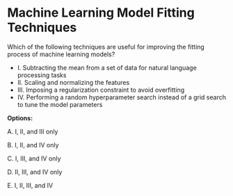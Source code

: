 # Machine Learning Model Fitting Techniques

Which of the following techniques are useful for improving the fitting process of machine learning models?

* I. Subtracting the mean from a set of data for natural language processing tasks
* II. Scaling and normalizing the features
* III. Imposing a regularization constraint to avoid overfitting
* IV. Performing a random hyperparameter search instead of a grid search to tune the model parameters

**Options:**

A. I, II, and III only

B. I, II, and IV only

C. I, III, and IV only

D. II, III, and IV only

E. I, II, III, and IV
